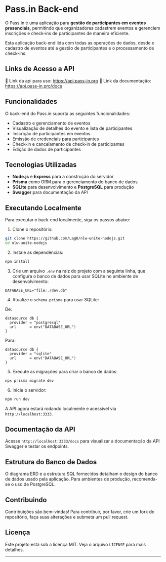 # Pass.in Back-end

O Pass.in é uma aplicação para **gestão de participantes em eventos presenciais**, permitindo que organizadores cadastrem eventos e gerenciem inscrições e check-ins de participantes de maneira eficiente.

Esta aplicação back-end lida com todas as operações de dados, desde o cadastro de eventos até a gestão de participantes e o processamento de check-ins.

## Links de Acesso a API

🔗 Link da api para uso: https://api.pass-in.pro
🔗 Link da documentação: https://api.pass-in.pro/docs

## Funcionalidades

O back-end do Pass.in suporta as seguintes funcionalidades:

- Cadastro e gerenciamento de eventos
- Visualização de detalhes do evento e lista de participantes
- Inscrição de participantes em eventos
- Emissão de credenciais para participantes
- Check-in e cancelamento de check-in de participantes
- Edição de dados de participantes

## Tecnologias Utilizadas

- **Node.js** e **Express** para a construção do servidor
- **Prisma** como ORM para o gerenciamento do banco de dados
- **SQLite** para desenvolvimento e **PostgreSQL** para produção
- **Swagger** para documentação da API

## Executando Localmente

Para executar o back-end localmente, siga os passos abaixo:

1. Clone o repositório:

```bash
git clone https://github.com/Lag0/nlw-unite-nodejs.git
cd nlw-unite-nodejs
```

2. Instale as dependências:

```bash
npm install
```

3. Crie um arquivo `.env` na raiz do projeto com a seguinte linha, que configura o banco de dados para usar SQLite no ambiente de desenvolvimento:

```env
DATABASE_URL="file:./dev.db"
```

4. Atualize o `schema.prisma` para usar SQLite:

De:

```prisma
datasource db {
  provider = "postgresql"
  url      = env("DATABASE_URL")
}
```

Para:

```prisma
datasource db {
  provider = "sqlite"
  url      = env("DATABASE_URL")
}
```

5. Execute as migrações para criar o banco de dados:

```bash
npx prisma migrate dev
```

6. Inicie o servidor:

```bash
npm run dev
```

A API agora estará rodando localmente e acessível via `http://localhost:3333`.

## Documentação da API

Acesse `http://localhost:3333/docs` para visualizar a documentação da API Swagger e testar os endpoints.

## Estrutura do Banco de Dados

O diagrama ERD e a estrutura SQL fornecidos detalham o design do banco de dados usado pela aplicação. Para ambientes de produção, recomenda-se o uso de PostgreSQL.

## Contribuindo

Contribuições são bem-vindas! Para contribuir, por favor, crie um fork do repositório, faça suas alterações e submeta um pull request.

## Licença

Este projeto está sob a licença MIT. Veja o arquivo `LICENSE` para mais detalhes.

---
